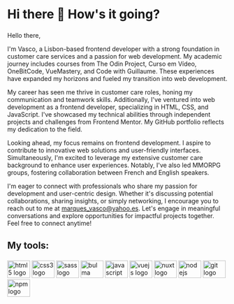 <h1 align="left">Hi there 👋 How's it going?</h1>

###

<p align="left">Hello there,

I'm Vasco, a Lisbon-based frontend developer with a strong foundation in customer care services and a passion for web development. My academic journey includes courses from The Odin Project, Curso em Vídeo, OneBitCode, VueMastery, and Code with Guillaume. These experiences have expanded my horizons and fueled my transition into web development.

My career has seen me thrive in customer care roles, honing my communication and teamwork skills. Additionally, I've ventured into web development as a frontend developer, specializing in HTML, CSS, and JavaScript. I've showcased my technical abilities through independent projects and challenges from Frontend Mentor. My GitHub portfolio reflects my dedication to the field.

Looking ahead, my focus remains on frontend development. I aspire to contribute to innovative web solutions and user-friendly interfaces. Simultaneously, I'm excited to leverage my extensive customer care background to enhance user experiences. Notably, I've also led MMORPG groups, fostering collaboration between French and English speakers.

I'm eager to connect with professionals who share my passion for development and user-centric design. Whether it's discussing potential collaborations, sharing insights, or simply networking, I encourage you to reach out to me at marques_vasco@yahoo.es. Let's engage in meaningful conversations and explore opportunities for impactful projects together. Feel free to connect anytime!</p>

###

<h2 align="left">My tools:</h2>

###

<div align="left">
  <img src="https://cdn.jsdelivr.net/gh/devicons/devicon/icons/html5/html5-original.svg" height="40" width="52" alt="html5 logo"  />
  <img src="https://cdn.jsdelivr.net/gh/devicons/devicon/icons/css3/css3-original.svg" height="40" width="52" alt="css3 logo"  />
  <img src="https://cdn.jsdelivr.net/gh/devicons/devicon/icons/sass/sass-original.svg" height="40" width="52" alt="sass logo"  />
  <img src="https://cdn.jsdelivr.net/gh/devicons/devicon/icons/bulma/bulma-plain.svg" height="40" width="52" alt="bulma logo" />
  <img src="https://cdn.jsdelivr.net/gh/devicons/devicon/icons/javascript/javascript-original.svg" height="40" width="52" alt="javascript logo"  />
  <img src="https://cdn.jsdelivr.net/gh/devicons/devicon/icons/vuejs/vuejs-original.svg" height="40" width="52" alt="vuejs logo"/>
  <img src="https://cdn.jsdelivr.net/gh/devicons/devicon/icons/nuxtjs/nuxtjs-original.svg" height="40" width="52" alt="nuxt logo"/>
  <img src="https://cdn.jsdelivr.net/gh/devicons/devicon/icons/nodejs/nodejs-original.svg" height="40" width="52" alt="nodejs logo"  />
  <img src="https://cdn.jsdelivr.net/gh/devicons/devicon/icons/git/git-original.svg" height="40" width="52" alt="git logo"/>
  <img src="https://cdn.jsdelivr.net/gh/devicons/devicon/icons/npm/npm-original-wordmark.svg" height="40" width="52" alt="npm logo"  />      
  </div>
          





